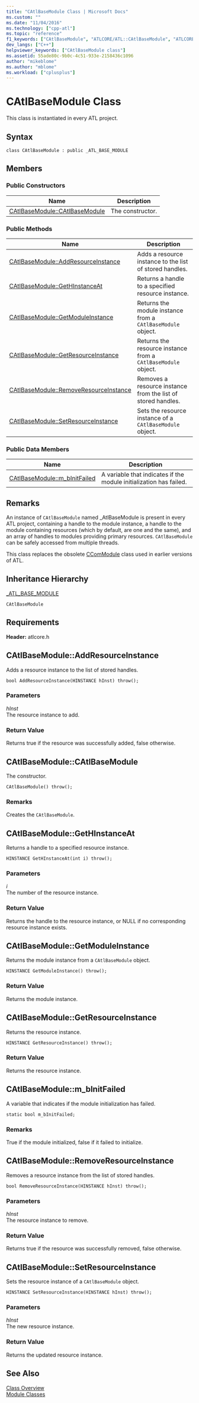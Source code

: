 ```yaml
---
title: "CAtlBaseModule Class | Microsoft Docs"
ms.custom: ""
ms.date: "11/04/2016"
ms.technology: ["cpp-atl"]
ms.topic: "reference"
f1_keywords: ["CAtlBaseModule", "ATLCORE/ATL::CAtlBaseModule", "ATLCORE/ATL::CAtlBaseModule::CAtlBaseModule", "ATLCORE/ATL::CAtlBaseModule::AddResourceInstance", "ATLCORE/ATL::CAtlBaseModule::GetHInstanceAt", "ATLCORE/ATL::CAtlBaseModule::GetModuleInstance", "ATLCORE/ATL::CAtlBaseModule::GetResourceInstance", "ATLCORE/ATL::CAtlBaseModule::RemoveResourceInstance", "ATLCORE/ATL::CAtlBaseModule::SetResourceInstance", "ATLCORE/ATL::CAtlBaseModule::m_bInitFailed"]
dev_langs: ["C++"]
helpviewer_keywords: ["CAtlBaseModule class"]
ms.assetid: 55ade80c-9b0c-4c51-933e-2158436c1096
author: "mikeblome"
ms.author: "mblome"
ms.workload: ["cplusplus"]
---
```

# CAtlBaseModule Class

This class is instantiated in every ATL project.

## Syntax

```
class CAtlBaseModule : public _ATL_BASE_MODULE
```

## Members

### Public Constructors

|Name|Description|
|----------|-----------------|
|[CAtlBaseModule::CAtlBaseModule](#catlbasemodule)|The constructor.|

### Public Methods

|Name|Description|
|----------|-----------------|
|[CAtlBaseModule::AddResourceInstance](#addresourceinstance)|Adds a resource instance to the list of stored handles.|
|[CAtlBaseModule::GetHInstanceAt](#gethinstanceat)|Returns a handle to a specified resource instance.|
|[CAtlBaseModule::GetModuleInstance](#getmoduleinstance)|Returns the module instance from a `CAtlBaseModule` object.|
|[CAtlBaseModule::GetResourceInstance](#getresourceinstance)|Returns the resource instance from a `CAtlBaseModule` object.|
|[CAtlBaseModule::RemoveResourceInstance](#removeresourceinstance)|Removes a resource instance from the list of stored handles.|
|[CAtlBaseModule::SetResourceInstance](#setresourceinstance)|Sets the resource instance of a `CAtlBaseModule` object.|

### Public Data Members

|Name|Description|
|----------|-----------------|
|[CAtlBaseModule::m_bInitFailed](#m_binitfailed)|A variable that indicates if the module initialization has failed.|

## Remarks

An instance of `CAtlBaseModule` named _AtlBaseModule is present in every ATL project, containing a handle to the module instance, a handle to the module containing resources (which by default, are one and the same), and an array of handles to modules providing primary resources. `CAtlBaseModule` can be safely accessed from multiple threads.

This class replaces the obsolete [CComModule](../../atl/reference/ccommodule-class.md) class used in earlier versions of ATL.

## Inheritance Hierarchy

[_ATL_BASE_MODULE](atl-typedefs.md#_atl_base_module)

`CAtlBaseModule`

## Requirements

**Header:** atlcore.h

##  <a name="addresourceinstance"></a>  CAtlBaseModule::AddResourceInstance

Adds a resource instance to the list of stored handles.

```
bool AddResourceInstance(HINSTANCE hInst) throw();
```

### Parameters

*hInst*  
The resource instance to add.

### Return Value

Returns true if the resource was successfully added, false otherwise.

##  <a name="catlbasemodule"></a>  CAtlBaseModule::CAtlBaseModule

The constructor.

```
CAtlBaseModule() throw();
```

### Remarks

Creates the `CAtlBaseModule`.

##  <a name="gethinstanceat"></a>  CAtlBaseModule::GetHInstanceAt

Returns a handle to a specified resource instance.

```
HINSTANCE GetHInstanceAt(int i) throw();
```

### Parameters

*i*  
The number of the resource instance.

### Return Value

Returns the handle to the resource instance, or NULL if no corresponding resource instance exists.

##  <a name="getmoduleinstance"></a>  CAtlBaseModule::GetModuleInstance

Returns the module instance from a `CAtlBaseModule` object.

```
HINSTANCE GetModuleInstance() throw();
```

### Return Value

Returns the module instance.

##  <a name="getresourceinstance"></a>  CAtlBaseModule::GetResourceInstance

Returns the resource instance.

```
HINSTANCE GetResourceInstance() throw();
```

### Return Value

Returns the resource instance.

##  <a name="m_binitfailed"></a>  CAtlBaseModule::m_bInitFailed

A variable that indicates if the module initialization has failed.

```
static bool m_bInitFailed;
```

### Remarks

True if the module initialized, false if it failed to initialize.

##  <a name="removeresourceinstance"></a>  CAtlBaseModule::RemoveResourceInstance

Removes a resource instance from the list of stored handles.

```
bool RemoveResourceInstance(HINSTANCE hInst) throw();
```

### Parameters

*hInst*  
The resource instance to remove.

### Return Value

Returns true if the resource was successfully removed, false otherwise.

##  <a name="setresourceinstance"></a>  CAtlBaseModule::SetResourceInstance

Sets the resource instance of a `CAtlBaseModule` object.

```
HINSTANCE SetResourceInstance(HINSTANCE hInst) throw();
```

### Parameters

*hInst*  
The new resource instance.

### Return Value

Returns the updated resource instance.

## See Also

[Class Overview](../../atl/atl-class-overview.md)   
[Module Classes](../../atl/atl-module-classes.md)
